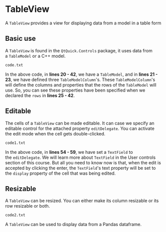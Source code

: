 # TableView

A `TableView` provides a view for displaying data from a model in a table form

## Basic use

A `TableView` is found in the `QtQuick.Controls` package, it uses data from a `TableModel` or a C++ model.

`code.txt`

In the above code, in **lines 20 - 42**, we have a `TableModel`, and in **lines 21 - 23**, we have defined three `TableModelColumn`'s. These `TableModelColumn`'s will define the columns and properties that the rows of the `TableModel` will use. So, you can see these properties have been specified when we declared the `rows` in **lines 25 - 42**.

## Editable

The cells of a `TableView` can be made editable. It can case we specify an editable control for the attached property `editDelegate`. You can activate the edit mode when the cell gets double-clicked.

`code1.txt`

In the above code, in **lines 54 - 59**, we have set a `TextField` to the `editDelegate`. We will learn more about `TextField` in the User controls section of this course. But all you need to know now is that, when the edit is accepted by clicking the enter, the `TextField`'s text property will be set to the `display` property of the cell that was being edited.

## Resizable

A `TableView` can be resized. You can either make its column resizable or its row resizable or both.

`code2.txt`

A `TableView` can be used to display data from a Pandas dataframe.
